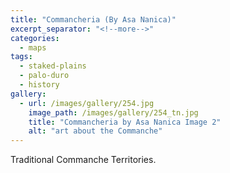 ```yaml
---
title: "Commancheria (By Asa Nanica)"
excerpt_separator: "<!--more-->"
categories:
  - maps
tags:
  - staked-plains
  - palo-duro
  - history
gallery:
  - url: /images/gallery/254.jpg
    image_path: /images/gallery/254_tn.jpg
    title: "Commancheria by Asa Nanica Image 2"
    alt: "art about the Commanche"
---
```

Traditional Commanche Territories.
